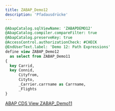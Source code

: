 ```yaml
---
title: ZABAP_Demo12
description: 'Pfadausdrücke'
---
```


```sql
@AbapCatalog.sqlViewName: 'ZABAPDEMO12'
@AbapCatalog.compiler.compareFilter: true
@AbapCatalog.preserveKey: true
@AccessControl.authorizationCheck: #CHECK
@EndUserText.label: 'Demo 12: Path Expressions'
define view ZABAP_Demo12
  as select from ZABAP_Demo11
{
  key Carrid,
  key Connid,
      Cityfrom,
      Cityto,
      _Carrier.carrname as Carrname,
      _Flights
}
```

[ABAP CDS View ZABAP_Demo11](../cds-views/zabap_demo11.md)
